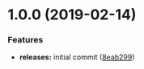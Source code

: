 <a name="1.0.0"></a>
# 1.0.0 (2019-02-14)


### Features

* **releases:** initial commit ([8eab299](https://github.com/hypeJunction/elgg-twig/commit/8eab299))



